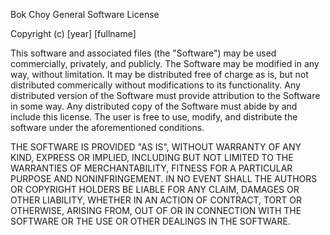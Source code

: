 Bok Choy General Software License

Copyright (c) [year] [fullname]

This software and associated files (the "Software") may be used commercially, privately, and publicly. The Software may be modified in any way, without limitation. It may be distributed free of charge as is, but not distributed commerically without modifications to its functionality. Any distributed version of the Software must provide attribution to the Software in some way. Any distributed copy of the Software must abide by and include this license. The user is free to use, modify, and distribute the software under the aforementioned conditions.

THE SOFTWARE IS PROVIDED "AS IS", WITHOUT WARRANTY OF ANY KIND, EXPRESS OR IMPLIED, INCLUDING BUT NOT LIMITED TO THE WARRANTIES OF MERCHANTABILITY, FITNESS FOR A PARTICULAR PURPOSE AND NONINFRINGEMENT. IN NO EVENT SHALL THE AUTHORS OR COPYRIGHT HOLDERS BE LIABLE FOR ANY CLAIM, DAMAGES OR OTHER LIABILITY, WHETHER IN AN ACTION OF CONTRACT, TORT OR OTHERWISE, ARISING FROM, OUT OF OR IN CONNECTION WITH THE SOFTWARE OR THE USE OR OTHER DEALINGS IN THE SOFTWARE.